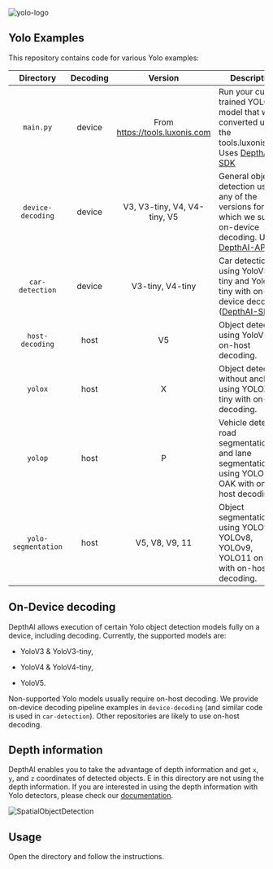 ![yolo-logo](https://user-images.githubusercontent.com/56075061/144863247-fa819d1d-28d6-498a-89a8-c3f94d9e9357.gif)

## Yolo Examples

This repository contains code for various Yolo examples:

| Directory       | Decoding | Version                     | Description                                                  |
| :-------------: | :------: | :--------------------------: | ------------------------------------------------------------ |
| `main.py` | device   | From https://tools.luxonis.com | Run your custom trained YOLO model that was converted using the tools.luxonis.com. Uses [DepthAI-SDK](https://docs.luxonis.com/projects/sdk/en/latest/) |
| `device-decoding` | device   | V3, V3-tiny, V4, V4-tiny, V5 | General object detection using any of the versions for which we support on-device decoding. Uses [DepthAI-API](https://docs.luxonis.com/projects/api/en/latest/) |
| `car-detection`   | device   | V3-tiny, V4-tiny             | Car detection using YoloV3-tiny and YoloV4-tiny with on-device decoding ([DepthAI-SDK](https://docs.luxonis.com/projects/sdk/en/latest/)). |
| `host-decoding`   | host     | V5                           | Object detection using YoloV5 and on-host decoding.          |
| `yolox` | host | X | Object detection without anchors using YOLOX-tiny with on-host decoding. |
| `yolop` | host | P | Vehicle detection, road segmentation, and lane segmentation using YOLOP on OAK with on-host decoding. |
| `yolo-segmentation` | host | V5, V8, V9, 11 | Object segmentation using YOLOv5, YOLOv8, YOLOv9, YOLO11 on OAK with on-host decoding. |

## On-Device decoding

DepthAI allows execution of certain Yolo object detection models fully on a device, including decoding. Currently, the supported models are:

* YoloV3 & YoloV3-tiny,

* YoloV4 & YoloV4-tiny,
* YoloV5.

Non-supported Yolo models usually require on-host decoding. We provide on-device decoding pipeline examples in `device-decoding` (and similar code is used in `car-detection`). Other repositories are likely to use on-host decoding.

## Depth information

DepthAI enables you to take the advantage of depth information and get `x`, `y`, and `z` coordinates of detected objects. E in this directory are not using the depth information. If you are interested in using the depth information with Yolo detectors, please check our [documentation](https://docs.luxonis.com/projects/api/en/latest/samples/SpatialDetection/spatial_tiny_yolo/#rgb-tinyyolo-with-spatial-data).

![SpatialObjectDetection](https://user-images.githubusercontent.com/56075061/144864639-4519699e-d3da-4172-b66b-0495ea11317e.png)

## Usage

Open the directory and follow the instructions.

